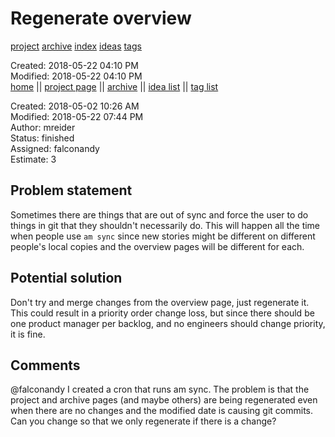 # Regenerate overview

[project](../agilemarkdown-project.md) [archive](archive.md) [index](../index.md) [ideas](../ideas.md) [tags](../tags.md)

Created: 2018-05-22 04:10 PM  
Modified: 2018-05-22 04:10 PM  
[home](../index.md) || [project page](../agilemarkdown-project.md) || [archive](archive.md) || [idea list](../ideas.md) || [tag list](../tags.md)

Created: 2018-05-02 10:26 AM  
Modified: 2018-05-22 07:44 PM  
Author: mreider  
Status: finished  
Assigned: falconandy  
Estimate: 3  

## Problem statement

Sometimes there are things that are out of sync and force the user to do things in git that they shouldn't necessarily do. This will happen all the time when people use `am sync` since new stories might be different on different people's local copies and the overview pages will be different for each.

## Potential solution

Don't try and merge changes from the overview page, just regenerate it. This could result in a priority order change loss, but since there should be one product manager per backlog, and no engineers should change priority, it is fine.

## Comments

@falconandy I created a cron that runs am sync. The problem is that the project and archive pages (and maybe others) are
being regenerated even when there are no changes and the modified date is causing git commits. Can you change so that we only regenerate if there is a change?
